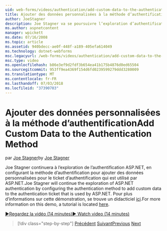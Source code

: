 ```yaml
---
uid: web-forms/videos/authentication/add-custom-data-to-the-authentication-method
title: Ajouter des données personnalisées à la méthode d’authentification | Microsoft Docs
author: JoeStagner
description: Joe Stagner va se poursuivre l’exploration d’authentification ASP.NET en configurant la méthode d’authentification pour ajouter des données personnalisées pour le ticket d’authentification...
ms.author: aspnetcontent
manager: wpickett
ms.date: 07/16/2008
ms.topic: article
ms.assetid: 940bdecc-ae0f-448f-a189-405efa614049
ms.technology: dotnet-webforms
msc.legacyurl: /web-forms/videos/authentication/add-custom-data-to-the-authentication-method
msc.type: video
ms.openlocfilehash: b86e3ef9d2fdf3b654ea41b175b4876d0ed65504
ms.sourcegitcommit: 953ff9ea4369f154d6fd0239599279ddd3280009
ms.translationtype: MT
ms.contentlocale: fr-FR
ms.lasthandoff: 07/03/2018
ms.locfileid: "37390703"
---
```

<a name="add-custom-data-to-the-authentication-method"></a><span data-ttu-id="6f719-103">Ajouter des données personnalisées à la méthode d’authentification</span><span class="sxs-lookup"><span data-stu-id="6f719-103">Add Custom Data to the Authentication Method</span></span>
====================
<span data-ttu-id="6f719-104">par [Joe Stagner](https://github.com/JoeStagner)</span><span class="sxs-lookup"><span data-stu-id="6f719-104">by [Joe Stagner](https://github.com/JoeStagner)</span></span>

<span data-ttu-id="6f719-105">Joe Stagner continuera à l’exploration de l’authentification ASP.NET, en configurant la méthode d’authentification pour ajouter des données personnalisées pour le ticket d’authentification qui est utilisé par ASP.NET.</span><span class="sxs-lookup"><span data-stu-id="6f719-105">Joe Stagner will continue the exploration of ASP.NET authentication by configuring the authentication method to add custom data to the authentication ticket that is used by ASP.NET.</span></span> <span data-ttu-id="6f719-106">Pour plus d’informations sur cette démonstration, se trouve un didacticiel [ici](../../overview/older-versions-security/introduction/forms-authentication-configuration-and-advanced-topics-vb.md).</span><span class="sxs-lookup"><span data-stu-id="6f719-106">For more information on this demo, a tutorial is located [here](../../overview/older-versions-security/introduction/forms-authentication-configuration-and-advanced-topics-vb.md).</span></span>

[<span data-ttu-id="6f719-107">&#9654;Regardez la vidéo (14 minutes)</span><span class="sxs-lookup"><span data-stu-id="6f719-107">&#9654; Watch video (14 minutes)</span></span>](https://channel9.msdn.com/Blogs/ASP-NET-Site-Videos/add-custom-data-to-the-authentication-method)

> [!div class="step-by-step"]
> <span data-ttu-id="6f719-108">[Précédent](forms-login-custom-key-configuration.md)
> [Suivant](use-custom-principal-objects.md)</span><span class="sxs-lookup"><span data-stu-id="6f719-108">[Previous](forms-login-custom-key-configuration.md)
[Next](use-custom-principal-objects.md)</span></span>
